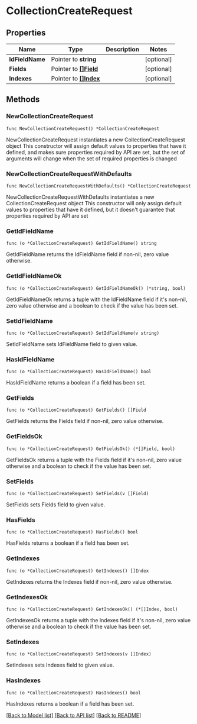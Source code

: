 # CollectionCreateRequest

## Properties

Name | Type | Description | Notes
------------ | ------------- | ------------- | -------------
**IdFieldName** | Pointer to **string** |  | [optional] 
**Fields** | Pointer to [**[]Field**](Field.md) |  | [optional] 
**Indexes** | Pointer to [**[]Index**](Index.md) |  | [optional] 

## Methods

### NewCollectionCreateRequest

`func NewCollectionCreateRequest() *CollectionCreateRequest`

NewCollectionCreateRequest instantiates a new CollectionCreateRequest object
This constructor will assign default values to properties that have it defined,
and makes sure properties required by API are set, but the set of arguments
will change when the set of required properties is changed

### NewCollectionCreateRequestWithDefaults

`func NewCollectionCreateRequestWithDefaults() *CollectionCreateRequest`

NewCollectionCreateRequestWithDefaults instantiates a new CollectionCreateRequest object
This constructor will only assign default values to properties that have it defined,
but it doesn't guarantee that properties required by API are set

### GetIdFieldName

`func (o *CollectionCreateRequest) GetIdFieldName() string`

GetIdFieldName returns the IdFieldName field if non-nil, zero value otherwise.

### GetIdFieldNameOk

`func (o *CollectionCreateRequest) GetIdFieldNameOk() (*string, bool)`

GetIdFieldNameOk returns a tuple with the IdFieldName field if it's non-nil, zero value otherwise
and a boolean to check if the value has been set.

### SetIdFieldName

`func (o *CollectionCreateRequest) SetIdFieldName(v string)`

SetIdFieldName sets IdFieldName field to given value.

### HasIdFieldName

`func (o *CollectionCreateRequest) HasIdFieldName() bool`

HasIdFieldName returns a boolean if a field has been set.

### GetFields

`func (o *CollectionCreateRequest) GetFields() []Field`

GetFields returns the Fields field if non-nil, zero value otherwise.

### GetFieldsOk

`func (o *CollectionCreateRequest) GetFieldsOk() (*[]Field, bool)`

GetFieldsOk returns a tuple with the Fields field if it's non-nil, zero value otherwise
and a boolean to check if the value has been set.

### SetFields

`func (o *CollectionCreateRequest) SetFields(v []Field)`

SetFields sets Fields field to given value.

### HasFields

`func (o *CollectionCreateRequest) HasFields() bool`

HasFields returns a boolean if a field has been set.

### GetIndexes

`func (o *CollectionCreateRequest) GetIndexes() []Index`

GetIndexes returns the Indexes field if non-nil, zero value otherwise.

### GetIndexesOk

`func (o *CollectionCreateRequest) GetIndexesOk() (*[]Index, bool)`

GetIndexesOk returns a tuple with the Indexes field if it's non-nil, zero value otherwise
and a boolean to check if the value has been set.

### SetIndexes

`func (o *CollectionCreateRequest) SetIndexes(v []Index)`

SetIndexes sets Indexes field to given value.

### HasIndexes

`func (o *CollectionCreateRequest) HasIndexes() bool`

HasIndexes returns a boolean if a field has been set.


[[Back to Model list]](../README.md#documentation-for-models) [[Back to API list]](../README.md#documentation-for-api-endpoints) [[Back to README]](../README.md)



